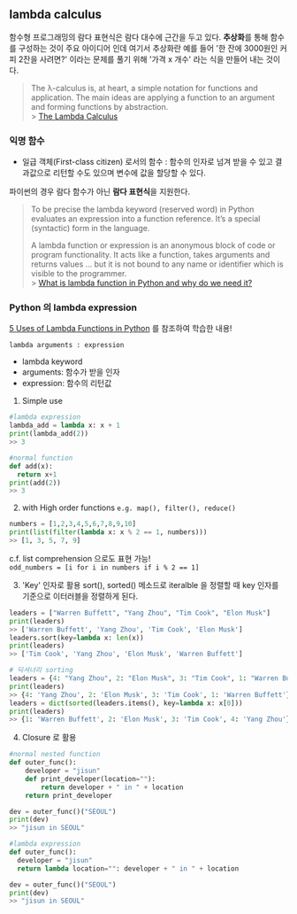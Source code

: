 ## lambda calculus

함수형 프로그래밍의 람다 표현식은 람다 대수에 근간을 두고 있다. **추상화**를 통해 함수를 구성하는 것이 주요 아이디어 인데 여기서 추상화란 예를 들어 '한 잔에 3000원인 커피 2잔을 사려면?' 이라는 문제를 풀기 위해 '가격 x 개수' 라는 식을 만들어 내는 것이다.

> The λ-calculus is, at heart, a simple notation for functions and application. The main ideas are applying a function to an argument and forming functions by abstraction. <br> > [The Lambda Calculus](https://plato.stanford.edu/entries/lambda-calculus/)

### 익명 함수

- 일급 객체(First-class citizen) 로서의 함수
  : 함수의 인자로 넘겨 받을 수 있고 결과값으로 리턴할 수도 있으며 변수에 값을 할당할 수 있다.

파이썬의 경우 람다 함수가 아닌 **람다 표현식**을 지원한다.

> To be precise the lambda keyword (reserved word) in Python evaluates an expression into a function reference. It’s a special (syntactic) form in the language.
>
> A lambda function or expression is an anonymous block of code or program functionality. It acts like a function, takes arguments and returns values ... but it is not bound to any name or identifier which is visible to the programmer. <br> > [What is lambda function in Python and why do we need it?](https://www.quora.com/What-is-lambda-function-in-Python-and-why-do-we-need-it)

### Python 의 lambda expression

[5 Uses of Lambda Functions in Python](https://medium.com/techtofreedom/5-uses-of-lambda-functions-in-python-97c7c1a87244) 를 참조하여 학습한 내용!

`lambda arguments : expression`

- lambda keyword
- arguments: 함수가 받을 인자
- expression: 함수의 리턴값

1. Simple use

```python
#lambda expression
lambda_add = lambda x: x + 1
print(lambda_add(2))
>> 3

#normal function
def add(x):
  return x+1
print(add(2))
>> 3
```

2. with High order functions
   `e.g. map(), filter(), reduce()`

```python
numbers = [1,2,3,4,5,6,7,8,9,10]
print(list(filter(lambda x: x % 2 == 1, numbers)))
>> [1, 3, 5, 7, 9]
```

c.f. list comprehension 으로도 표현 가능! <br>
`odd_numbers = [i for i in numbers if i % 2 == 1]`

3. 'Key' 인자로 활용
   sort(), sorted() 메소드로 iteralble 을 정렬할 때 key 인자를 기준으로 이터러블을 정렬하게 된다.

```python
leaders = ["Warren Buffett", "Yang Zhou", "Tim Cook", "Elon Musk"]
print(leaders)
>> ['Warren Buffett', 'Yang Zhou', 'Tim Cook', 'Elon Musk']
leaders.sort(key=lambda x: len(x))
print(leaders)
>> ['Tim Cook', 'Yang Zhou', 'Elon Musk', 'Warren Buffett']

# 딕셔너리 sorting
leaders = {4: "Yang Zhou", 2: "Elon Musk", 3: "Tim Cook", 1: "Warren Buffett"}
print(leaders)
>> {4: 'Yang Zhou', 2: 'Elon Musk', 3: 'Tim Cook', 1: 'Warren Buffett'}
leaders = dict(sorted(leaders.items(), key=lambda x: x[0]))
print(leaders)
>> {1: 'Warren Buffett', 2: 'Elon Musk', 3: 'Tim Cook', 4: 'Yang Zhou'}
```

4. Closure 로 활용

```python
#normal nested function
def outer_func():
    developer = "jisun"
    def print_developer(location=""):
        return developer + " in " + location
    return print_developer

dev = outer_func()("SEOUL")
print(dev)
>> "jisun in SEOUL"

#lambda expression
def outer_func():
  developer = "jisun"
  return lambda location="": developer + " in " + location

dev = outer_func()("SEOUL")
print(dev)
>> "jisun in SEOUL"
```
